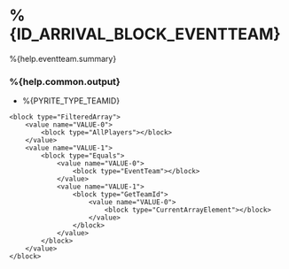# %{ID_ARRIVAL_BLOCK_EVENTTEAM}

%{help.eventteam.summary}

### %{help.common.output}

-   %{PYRITE_TYPE_TEAMID}

```
<block type="FilteredArray">
    <value name="VALUE-0">
        <block type="AllPlayers"></block>
    </value>
    <value name="VALUE-1">
        <block type="Equals">
            <value name="VALUE-0">
                <block type="EventTeam"></block>
            </value>
            <value name="VALUE-1">
                <block type="GetTeamId">
                    <value name="VALUE-0">
                        <block type="CurrentArrayElement"></block>
                    </value>
                </block>
            </value>
        </block>
    </value>
</block>
```
